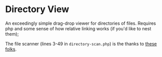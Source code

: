# Directory View

An exceedingly simple drag-drop viewer for directories of files. Requires php and some sense of how relative linking works (if you'd like to nest them);

The file scanner (lines 3-49 in `directory-scan.php`) is the thanks to [these folks](http://tutorialzine.com/2014/09/cute-file-browser-jquery-ajax-php/).
